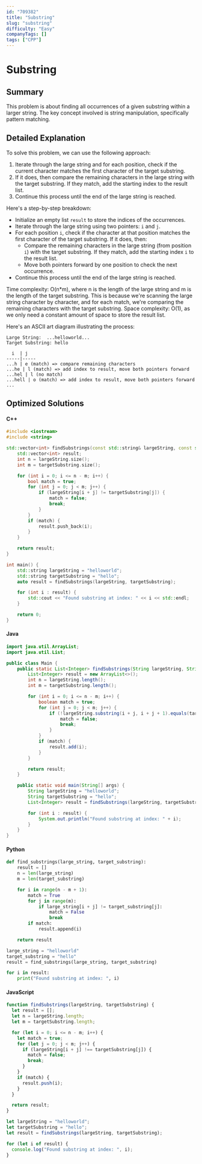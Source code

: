 ```yaml
---
id: "709382"
title: "Substring"
slug: "substring"
difficulty: "Easy"
companyTags: []
tags: ["CPP"]
---
```


**Substring**
================

## Summary
This problem is about finding all occurrences of a given substring within a larger string. The key concept involved is string manipulation, specifically pattern matching.

## Detailed Explanation
To solve this problem, we can use the following approach:

1. Iterate through the large string and for each position, check if the current character matches the first character of the target substring.
2. If it does, then compare the remaining characters in the large string with the target substring. If they match, add the starting index to the result list.
3. Continue this process until the end of the large string is reached.

Here's a step-by-step breakdown:

* Initialize an empty list `result` to store the indices of the occurrences.
* Iterate through the large string using two pointers: `i` and `j`.
* For each position `i`, check if the character at that position matches the first character of the target substring. If it does, then:
	+ Compare the remaining characters in the large string (from position `i`) with the target substring. If they match, add the starting index `i` to the result list.
	+ Move both pointers forward by one position to check the next occurrence.
* Continue this process until the end of the large string is reached.

Time complexity: O(n*m), where n is the length of the large string and m is the length of the target substring. This is because we're scanning the large string character by character, and for each match, we're comparing the remaining characters with the target substring.
Space complexity: O(1), as we only need a constant amount of space to store the result list.

Here's an ASCII art diagram illustrating the process:
```
Large String:  ...helloworld...
Target Substring: hello

  i  | j
-----|-----
...h | e (match) => compare remaining characters
...he | l (match) => add index to result, move both pointers forward
...hel | l (no match)
...hell | o (match) => add index to result, move both pointers forward
...
```
## Optimized Solutions

#### C++
```cpp
#include <iostream>
#include <string>

std::vector<int> findSubstrings(const std::string& largeString, const std::string& targetSubstring) {
    std::vector<int> result;
    int n = largeString.size();
    int m = targetSubstring.size();

    for (int i = 0; i <= n - m; i++) {
        bool match = true;
        for (int j = 0; j < m; j++) {
            if (largeString[i + j] != targetSubstring[j]) {
                match = false;
                break;
            }
        }
        if (match) {
            result.push_back(i);
        }
    }

    return result;
}

int main() {
    std::string largeString = "helloworld";
    std::string targetSubstring = "hello";
    auto result = findSubstrings(largeString, targetSubstring);

    for (int i : result) {
        std::cout << "Found substring at index: " << i << std::endl;
    }

    return 0;
}
```

#### Java
```java
import java.util.ArrayList;
import java.util.List;

public class Main {
    public static List<Integer> findSubstrings(String largeString, String targetSubstring) {
        List<Integer> result = new ArrayList<>();
        int n = largeString.length();
        int m = targetSubstring.length();

        for (int i = 0; i <= n - m; i++) {
            boolean match = true;
            for (int j = 0; j < m; j++) {
                if (!largeString.substring(i + j, i + j + 1).equals(targetSubstring.substring(j, j + 1))) {
                    match = false;
                    break;
                }
            }
            if (match) {
                result.add(i);
            }
        }

        return result;
    }

    public static void main(String[] args) {
        String largeString = "helloworld";
        String targetSubstring = "hello";
        List<Integer> result = findSubstrings(largeString, targetSubstring);

        for (int i : result) {
            System.out.println("Found substring at index: " + i);
        }
    }
}
```

#### Python
```python
def find_substrings(large_string, target_substring):
    result = []
    n = len(large_string)
    m = len(target_substring)

    for i in range(n - m + 1):
        match = True
        for j in range(m):
            if large_string[i + j] != target_substring[j]:
                match = False
                break
        if match:
            result.append(i)

    return result

large_string = "helloworld"
target_substring = "hello"
result = find_substrings(large_string, target_substring)

for i in result:
    print("Found substring at index: ", i)
```

#### JavaScript
```javascript
function findSubstrings(largeString, targetSubstring) {
  let result = [];
  let n = largeString.length;
  let m = targetSubstring.length;

  for (let i = 0; i <= n - m; i++) {
    let match = true;
    for (let j = 0; j < m; j++) {
      if (largeString[i + j] !== targetSubstring[j]) {
        match = false;
        break;
      }
    }
    if (match) {
      result.push(i);
    }
  }

  return result;
}

let largeString = "helloworld";
let targetSubstring = "hello";
let result = findSubstrings(largeString, targetSubstring);

for (let i of result) {
  console.log("Found substring at index: ", i);
}
```